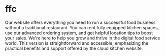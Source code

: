 # ffc
Our website offers everything you need to run a successful food business without a traditional restaurant. You can rent fully equipped kitchen spaces, use our advanced ordering system, and get helpful location tips to boost your sales. We're here to help you grow and thrive in the digital food service world.
This version is straightforward and accessible, emphasizing the practical benefits and support offered by the cloud kitchen website.
